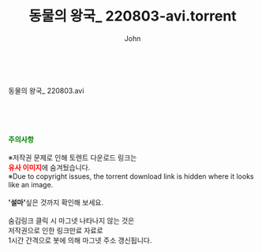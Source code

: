 ﻿---
layout: post
title:  "동물의 왕국_ 220803-avi.torrent"
author: John
categories: [ 방송/음악 ]
tags: [  ]
image:  
description: "동물의 왕국_ 220803-avi torrent 정보 공유"
toc: true
toc_sticky: true
---

<br>
<div class="view-img">
<a class="view_image" href="http://torrentmobile60.com/bbs/view_image.php?fn=%2Fdata%2Ffile%2Fmusic%2F3735182707_ufORLKjU_4377c4928dd3b73f4e465657822eeb7e47c1e500.jpg" target="_blank"><img alt="" class="img-tag" content="http://torrentmobile60.com/data/file/music/3735182707_ufORLKjU_4377c4928dd3b73f4e465657822eeb7e47c1e500.jpg" itemprop="image" src="http://torrentmobile60.com/data/file/music/thumb-3735182707_ufORLKjU_4377c4928dd3b73f4e465657822eeb7e47c1e500_835x1505.jpg"/></a></div><div class="view-content" itemprop="description">
<p>동물의 왕국_ 220803.avi<br/></p> </div>
    
<br><br><br>
<p data-ke-size="size16"><b><span style="color: green;">주의사항</span></b><br /><br />※저작권 문제로 인해 토렌트 다운로드 링크는<br /><b><span style="color: red;">유사 이미지</span></b>에 숨겨뒀습니다.<br />※Due to copyright issues, the torrent download link is hidden where it looks like an image.<br /><br /><b>'설마'</b>싶은 것까지 확인해 보세요.<br /><br />숨김링크 클릭 시 마그넷 나타나지 않는 것은<br />저작권으로 인한 링크만료 자료로<br />1시간 간격으로 봇에 의해 마그넷 주소 갱신됩니다.</p>
